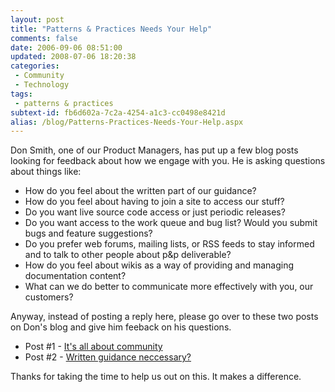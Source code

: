 ```yaml
---
layout: post
title: "Patterns & Practices Needs Your Help"
comments: false
date: 2006-09-06 08:51:00
updated: 2008-07-06 18:20:38
categories:
 - Community
 - Technology
tags:
 - patterns & practices
subtext-id: fb6d602a-7c2a-4254-a1c3-cc0498e8421d
alias: /blog/Patterns-Practices-Needs-Your-Help.aspx
---
```



Don Smith, one of our Product Managers, has put up a few blog posts looking for feedback about how we engage with you. He is asking questions about things like: 

  * How do you feel about the written part of our guidance?
  * How do you feel about having to join a site to access our stuff?
  * Do you want live source code access or just periodic releases?
  * Do you want access to the work queue and bug list? Would you submit bugs and feature suggestions?
  * Do you prefer web forums, mailing lists, or RSS feeds to stay informed and to talk to other people about p&p deliverable?
  * How do you feel about wikis as a way of providing and managing documentation content?
  * What can we do better to communicate more effectively with you, our customers?

Anyway, instead of posting a reply here, please go over to these two posts on Don's blog and give him feeback on his questions. 

  * Post #1 - [It's all about community](http://blogs.msdn.com/donsmith/archive/2006/09/02/736299.aspx)
  * Post #2 - [Written guidance neccessary?](http://blogs.msdn.com/donsmith/archive/2006/09/03/737644.aspx)

Thanks for taking the time to help us out on this. It makes a difference. 
